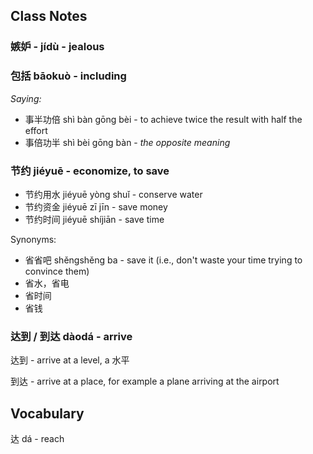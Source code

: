 
## Class Notes

### 嫉妒 - jídù - jealous

### 包括 bāokuò - including

_Saying:_

- 事半功倍 shì bàn gōng bèi - to achieve twice the result with half the effort
- 事倍功半 shì bèi gōng bàn - _the opposite meaning_

### 节约 jiéyuē - economize, to save

- 节约用水 jiéyuē yòng shuǐ - conserve water
- 节约资金 jiéyuē zī jīn - save money
- 节约时间 jiéyuē shíjiān - save time

Synonyms:

- 省省吧 shěngshěng ba - save it (i.e., don't waste your time trying to convince them)
- 省水，省电
- 省时间
- 省钱

### 达到 / 到达 dàodá - arrive

达到 - arrive at a level, a 水平

到达 - arrive at a place, for example a plane arriving at the airport

## Vocabulary

达 dá - reach
